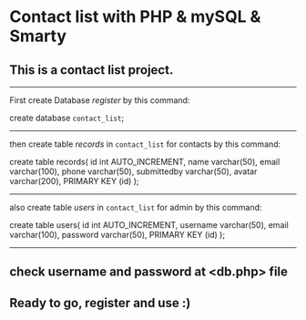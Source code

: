 # Contact list with PHP & mySQL & Smarty

## This is a contact list project.

--------------------------------------------------

First create Database *register* by this command:

create database `contact_list`;

--------------------------------------------------

then create table *records* in `contact_list` for contacts by this command:

create table records(
    id int AUTO_INCREMENT,
    name varchar(50),
    email varchar(100),
    phone varchar(50),
    submittedby varchar(50),
    avatar varchar(200),
    PRIMARY KEY (id)
);

--------------------------------------------------

also create table *users* in `contact_list` for admin by this command:

create table users(
    id int AUTO_INCREMENT,
    username varchar(50),
    email varchar(100),
    password varchar(50),
    PRIMARY KEY (id)
);

--------------------------------------------------

## check username and password at <db.php> file

## Ready to go, register and use :)